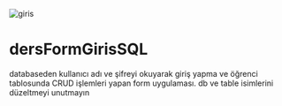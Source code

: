 ![giris](https://user-images.githubusercontent.com/92965000/178838002-61405a8b-e6bc-4e3e-95c3-3ceb8ec9e838.PNG)
# dersFormGirisSQL
databaseden kullanıcı adı ve şifreyi okuyarak giriş yapma ve öğrenci tablosunda CRUD işlemleri yapan form uygulaması. db ve table isimlerini düzeltmeyi unutmayın

